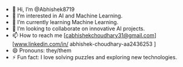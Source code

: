 - 👋 Hi, I’m @Abhishek8719
- 👀 I’m interested in AI and Machine Learning.
- 🌱 I’m currently learning Machine Learning.
- 💞️ I’m looking to collaborate on innovative AI projects.
- 📫 How to reach me [cabhishekchoudhary31@gmail.com] [www.linkedin.com/in/
abhishek-choudhary-aa2436253
]
- 😄 Pronouns: they/them
- ⚡ Fun fact: I love solving puzzles and exploring new technologies.

<!---
Abhishek8719/Abhishek8719 is a ✨ special ✨ repository because its `README.md` (this file) appears on your GitHub profile.
You can click the Preview link to take a look at your changes.
--->
